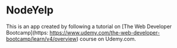 # NodeYelp

This is an app created by following a tutorial on [The Web Developer Bootcamp](https: https://www.udemy.com/the-web-developer-bootcamp/learn/v4/overview) course on Udemy.com.
